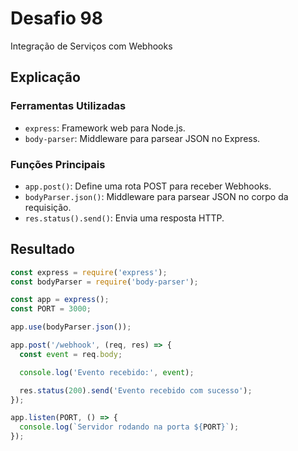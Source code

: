 # Desafio 98

Integração de Serviços com Webhooks

## Explicação

### Ferramentas Utilizadas

- `express`: Framework web para Node.js.
- `body-parser`: Middleware para parsear JSON no Express.

### Funções Principais

- `app.post()`: Define uma rota POST para receber Webhooks.
- `bodyParser.json()`: Middleware para parsear JSON no corpo da requisição.
- `res.status().send()`: Envia uma resposta HTTP.

## Resultado

```js
const express = require('express');
const bodyParser = require('body-parser');

const app = express();
const PORT = 3000;

app.use(bodyParser.json());

app.post('/webhook', (req, res) => {
  const event = req.body;

  console.log('Evento recebido:', event);

  res.status(200).send('Evento recebido com sucesso');
});

app.listen(PORT, () => {
  console.log(`Servidor rodando na porta ${PORT}`);
});
```
